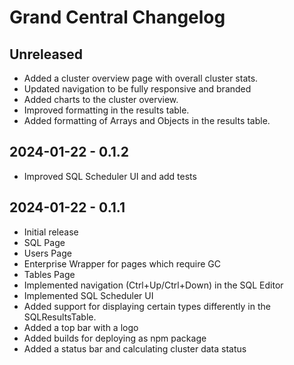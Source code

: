 # Grand Central Changelog

## Unreleased

- Added a cluster overview page with overall cluster stats.
- Updated navigation to be fully responsive and branded
- Added charts to the cluster overview.
- Improved formatting in the results table.
- Added formatting of Arrays and Objects in the results table.

## 2024-01-22 - 0.1.2

- Improved SQL Scheduler UI and add tests

## 2024-01-22 - 0.1.1

- Initial release
- SQL Page
- Users Page
- Enterprise Wrapper for pages which require GC
- Tables Page
- Implemented navigation (Ctrl+Up/Ctrl+Down) in the SQL Editor
- Implemented SQL Scheduler UI
- Added support for displaying certain types differently in the SQLResultsTable.
- Added a top bar with a logo
- Added builds for deploying as npm package
- Added a status bar and calculating cluster data status
